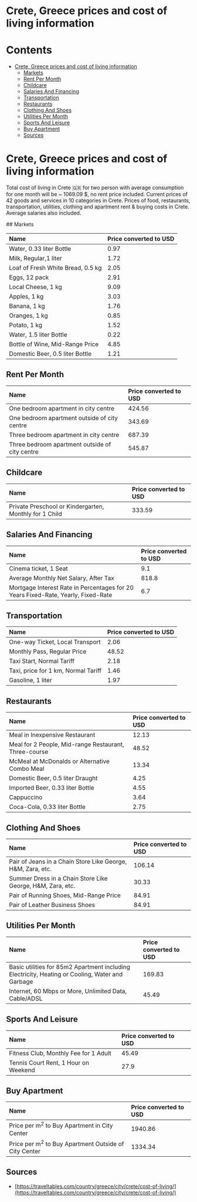 
Crete, Greece prices and cost of living information
===================================================

Contents
========

* [Crete, Greece prices and cost of living information](#crete-greece-prices-and-cost-of-living-information)
	* [Markets](#markets)
	* [Rent Per Month](#rent-per-month)
	* [Childcare](#childcare)
	* [Salaries And Financing](#salaries-and-financing)
	* [Transportation](#transportation)
	* [Restaurants](#restaurants)
	* [Clothing And Shoes](#clothing-and-shoes)
	* [Utilities Per Month](#utilities-per-month)
	* [Sports And Leisure](#sports-and-leisure)
	* [Buy Apartment](#buy-apartment)
	* [Sources](#sources)

# Crete, Greece prices and cost of living information


<p><span style="background-color: rgba(0, 0, 0, 0.04);">Total cost of living in Crete 🇬🇷 for two person with average 
consumption for one month will be ~ 1069.09 $, no rent price included. Current prices of 42 goods and services in 10 
categories in Crete. Prices of food, restaurants, transportation, utilities, clothing and apartment rent &amp; buying 
costs in Crete. Average salaries also included.</span></p>
## Markets

|Name|Price converted to USD|
| :--- | :--- |
|Water, 0.33 liter Bottle|0.97|
|Milk, Regular,1 liter|1.72|
|Loaf of Fresh White Bread, 0.5 kg|2.05|
|Eggs, 12 pack|2.91|
|Local Cheese, 1 kg|9.09|
|Apples, 1 kg|3.03|
|Banana, 1 kg|1.76|
|Oranges, 1 kg|0.85|
|Potato, 1 kg|1.52|
|Water, 1.5 liter Bottle|0.22|
|Bottle of Wine, Mid-Range Price|4.85|
|Domestic Beer, 0.5 liter Bottle|1.21|
  

## Rent Per Month

|Name|Price converted to USD|
| :--- | :--- |
|One bedroom apartment in city centre|424.56|
|One bedroom apartment outside of city centre|343.69|
|Three bedroom apartment in city centre|687.39|
|Three bedroom apartment outside of city centre|545.87|
  

## Childcare

|Name|Price converted to USD|
| :--- | :--- |
|Private Preschool or Kindergarten, Monthly for 1 Child|333.59|
  

## Salaries And Financing

|Name|Price converted to USD|
| :--- | :--- |
|Cinema ticket, 1 Seat|9.1|
|Average Monthly Net Salary, After Tax|818.8|
|Mortgage Interest Rate in Percentages for 20 Years Fixed-Rate, Yearly, Fixed-Rate|6.7|
  

## Transportation

|Name|Price converted to USD|
| :--- | :--- |
|One-way Ticket, Local Transport|2.06|
|Monthly Pass, Regular Price|48.52|
|Taxi Start, Normal Tariff|2.18|
|Taxi, price for 1 km, Normal Tariff|1.46|
|Gasoline, 1 liter|1.97|
  

## Restaurants

|Name|Price converted to USD|
| :--- | :--- |
|Meal in Inexpensive Restaurant|12.13|
|Meal for 2 People, Mid-range Restaurant, Three-course|48.52|
|McMeal at McDonalds or Alternative Combo Meal|13.34|
|Domestic Beer, 0.5 liter Draught|4.25|
|Imported Beer, 0.33 liter Bottle|4.55|
|Cappuccino|3.64|
|Coca-Cola, 0.33 liter Bottle|2.75|
  

## Clothing And Shoes

|Name|Price converted to USD|
| :--- | :--- |
|Pair of Jeans in a Chain Store Like George, H&M, Zara, etc.|106.14|
|Summer Dress in a Chain Store Like George, H&M, Zara, etc.|30.33|
|Pair of Running Shoes, Mid-Range Price|84.91|
|Pair of Leather Business Shoes|84.91|
  

## Utilities Per Month

|Name|Price converted to USD|
| :--- | :--- |
|Basic utilities for 85m2 Apartment including Electricity, Heating or Cooling, Water and Garbage|169.83|
|Internet, 60 Mbps or More, Unlimited Data, Cable/ADSL|45.49|
  

## Sports And Leisure

|Name|Price converted to USD|
| :--- | :--- |
|Fitness Club, Monthly Fee for 1 Adult|45.49|
|Tennis Court Rent, 1 Hour on Weekend|27.9|
  

## Buy Apartment

|Name|Price converted to USD|
| :--- | :--- |
|Price per m<sup>2</sup> to Buy Apartment in City Center|1940.86|
|Price per m<sup>2</sup> to Buy Apartment Outside of City Center|1334.34|
  

## Sources

- [https://traveltables.com/country/greece/city/crete/cost-of-living/](https://traveltables.com/country/greece/city/crete/cost-of-living/)

